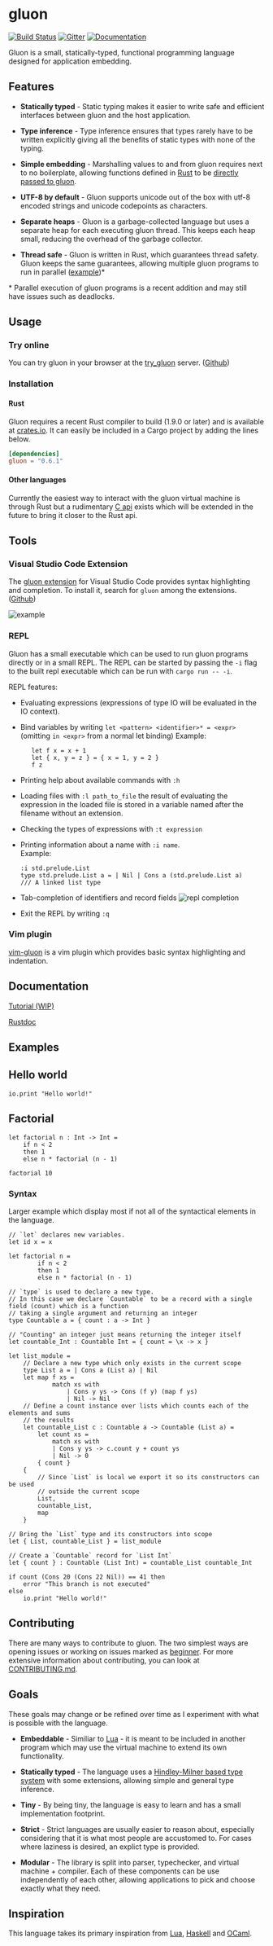 # gluon

[![Build Status](https://travis-ci.org/gluon-lang/gluon.svg?branch=master)](https://travis-ci.org/gluon-lang/gluon) [![Gitter](https://badges.gitter.im/gluon-lang/gluon.svg)](https://gitter.im/gluon-lang/gluon?utm_source=badge&utm_medium=badge&utm_campaign=pr-badge) [![Documentation](https://docs.rs/gluon/badge.svg)](https://docs.rs/crate/gluon)

Gluon is a small, statically-typed, functional programming language designed for application embedding.

## Features

* **Statically typed** - Static typing makes it easier to write safe and efficient interfaces between gluon and the host application.

* **Type inference** - Type inference ensures that types rarely have to be written explicitly giving all the benefits of static types with none of the typing.

* **Simple embedding** - Marshalling values to and from gluon requires next to no boilerplate, allowing functions defined in [Rust][] to be [directly passed to gluon][easy_embed].

* **UTF-8 by default** - Gluon supports unicode out of the box with utf-8 encoded strings and unicode codepoints as characters.

* **Separate heaps** - Gluon is a garbage-collected language but uses a separate heap for each executing gluon thread. This keeps each heap small, reducing the overhead of the garbage collector.

* **Thread safe** - Gluon is written in Rust, which guarantees thread safety. Gluon keeps the same guarantees, allowing multiple gluon programs to run in parallel ([example][parallel])\*

[easy_embed]:https://github.com/gluon-lang/gluon/blob/master/TUTORIAL.md#embedding-api
[parallel]:https://github.com/gluon-lang/gluon/blob/master/tests/parallel.rs

\* Parallel execution of gluon programs is a recent addition and may still have issues such as deadlocks.

## Usage

### Try online

You can try gluon in your browser at the [try_gluon](http://52.28.135.57:8080/) server. ([Github](https://github.com/gluon-lang/try_gluon))

### Installation

#### Rust

Gluon requires a recent Rust compiler to build (1.9.0 or later) and is available at [crates.io](https://crates.io/crates/gluon). It can easily be included in a Cargo project by adding the lines below.

```toml
[dependencies]
gluon = "0.6.1"
```

#### Other languages
Currently the easiest way to interact with the gluon virtual machine is through Rust but a rudimentary [C api][] exists which will be extended in the future to bring it closer to the Rust api.

[C api]: https://github.com/gluon-lang/gluon/blob/master/c-api/src/lib.rs

## Tools

### Visual Studio Code Extension

The [gluon extension][] for Visual Studio Code provides syntax highlighting and completion. To install it, search for `gluon` among the extensions. ([Github](https://github.com/gluon-lang/gluon_language-server)) 

![example](http://i.imgur.com/44bH0ww.gif)

[gluon extension]:https://marketplace.visualstudio.com/items?itemName=Marwes.gluon

### REPL

Gluon has a small executable which can be used to run gluon programs directly or in a small REPL. The REPL can be started by passing the `-i` flag to the built repl executable which can be run with `cargo run -- -i`.

REPL features:
* Evaluating expressions (expressions of type IO will be evaluated in the IO context).
* Bind variables by writing `let <pattern> <identifier>* = <expr>` (omitting `in <expr>` from a normal let binding)
    Example:

         let f x = x + 1
         let { x, y = z } = { x = 1, y = 2 }
         f z

* Printing help about available commands with `:h`
* Loading files with `:l path_to_file` the result of evaluating the expression in the loaded file is stored in a variable named after the filename without an extension.
* Checking the types of expressions with `:t expression`
*   Printing information about a name with `:i name`.<br>
    Example:

        :i std.prelude.List
        type std.prelude.List a = | Nil | Cons a (std.prelude.List a)
        /// A linked list type

* Tab-completion of identifiers and record fields
    ![repl completion](http://i.imgur.com/IXLQFtV.gif)
* Exit the REPL by writing `:q`

### Vim plugin

[vim-gluon](https://github.com/salpalvv/vim-gluon) is a vim plugin which provides basic syntax highlighting and indentation.

## Documentation

[Tutorial (WIP)](https://github.com/gluon-lang/gluon/blob/master/TUTORIAL.md)

[Rustdoc](https://docs.rs/gluon/*/gluon/index.html)

## Examples

## Hello world

```f#,rust
io.print "Hello world!"
```

## Factorial

```f#,rust
let factorial n : Int -> Int =
    if n < 2
    then 1
    else n * factorial (n - 1)

factorial 10
```

### Syntax

Larger example which display most if not all of the syntactical elements in the language.

```f#,rust
// `let` declares new variables.
let id x = x

let factorial n =
        if n < 2
        then 1
        else n * factorial (n - 1)

// `type` is used to declare a new type.
// In this case we declare `Countable` to be a record with a single field (count) which is a function
// taking a single argument and returning an integer
type Countable a = { count : a -> Int }

// "Counting" an integer just means returning the integer itself
let countable_Int : Countable Int = { count = \x -> x }

let list_module =
    // Declare a new type which only exists in the current scope
    type List a = | Cons a (List a) | Nil
    let map f xs =
            match xs with
                | Cons y ys -> Cons (f y) (map f ys)
                | Nil -> Nil
    // Define a count instance over lists which counts each of the elements and sums
    // the results
    let countable_List c : Countable a -> Countable (List a) =
        let count xs =
            match xs with
            | Cons y ys -> c.count y + count ys
            | Nil -> 0
        { count }
    {
        // Since `List` is local we export it so its constructors can be used
        // outside the current scope
        List,
        countable_List,
        map
    }

// Bring the `List` type and its constructors into scope
let { List, countable_List } = list_module

// Create a `Countable` record for `List Int`
let { count } : Countable (List Int) = countable_List countable_Int

if count (Cons 20 (Cons 22 Nil)) == 41 then
    error "This branch is not executed"
else
    io.print "Hello world!"
```

## Contributing

There are many ways to contribute to gluon. The two simplest ways are opening issues or working on issues marked as [beginner][]. For more extensive information about contributing, you can look at [CONTRIBUTING.md][].

[beginner]:https://github.com/gluon-lang/gluon/labels/Beginner
[CONTRIBUTING.md]:https://github.com/gluon-lang/gluon/blob/master/CONTRIBUTING.md

## Goals
These goals may change or be refined over time as I experiment with what is possible with the language.

* **Embeddable** - Similiar to [Lua][Lua] - it is meant to be included in another program which may use the virtual machine to extend its own functionality.

* **Statically typed** - The language uses a [Hindley-Milner based type system][hm] with some extensions, allowing simple and general type inference.

* **Tiny** - By being tiny, the language is easy to learn and has a small implementation footprint.

* **Strict** - Strict languages are usually easier to reason about, especially considering that it is what most people are accustomed to. For cases where laziness is desired, an explict type is provided.

* **Modular** - The library is split into parser, typechecker, and virtual machine + compiler. Each of these components can be use independently of each other, allowing applications to pick and choose exactly what they need.

[hm]:https://en.wikipedia.org/wiki/Hindley%E2%80%93Milner_type_system
[prelude]:https://github.com/gluon-lang/gluon/blob/master/std/prelude.glu

## Inspiration

This language takes its primary inspiration from [Lua][Lua], [Haskell][Haskell] and [OCaml][OCaml].

[Lua]: http://www.lua.org
[Haskell]: http://www.haskell.org
[OCaml]: http://www.ocaml.org
[Rust]: http://www.rust-lang.org

